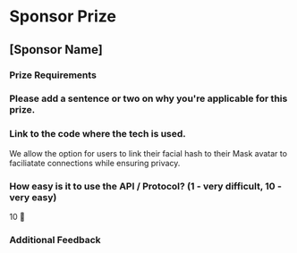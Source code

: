 # Sponsor Prize

## [Sponsor Name]

### Prize Requirements

### Please add a sentence or two on why you're applicable for this prize.

### Link to the code where the tech is used.

We allow the option for users to link their facial hash to their Mask avatar to faciliatate connections while ensuring privacy.

### How easy is it to use the API / Protocol? (1 - very difficult, 10 - very easy)

10 🌟

### Additional Feedback


